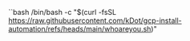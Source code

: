 ``bash
/bin/bash -c "$(curl -fsSL https://raw.githubusercontent.com/kDot/gcp-install-automation/refs/heads/main/whoareyou.sh)"